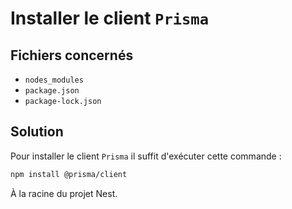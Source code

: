 # Installer le client `Prisma`

## Fichiers concernés

- `nodes_modules`
- `package.json`
- `package-lock.json`

## Solution

Pour installer le client `Prisma` il suffit d'exécuter cette commande :

```sh
npm install @prisma/client
```

À la racine du projet Nest.